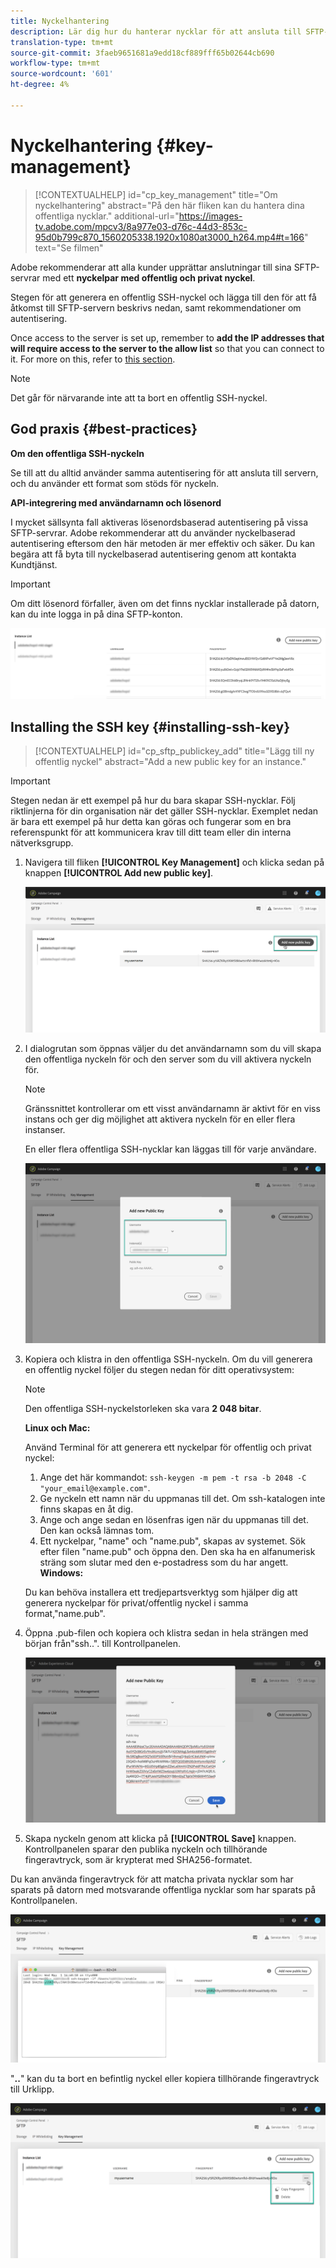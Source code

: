 ```yaml
---
title: Nyckelhantering
description: Lär dig hur du hanterar nycklar för att ansluta till SFTP-servrar
translation-type: tm+mt
source-git-commit: 3faeb9651681a9edd18cf889fff65b02644cb690
workflow-type: tm+mt
source-wordcount: '601'
ht-degree: 4%

---
```



# Nyckelhantering {#key-management}

>[!CONTEXTUALHELP]
>id="cp_key_management"
>title="Om nyckelhantering"
>abstract="På den här fliken kan du hantera dina offentliga nycklar."
>additional-url="https://images-tv.adobe.com/mpcv3/8a977e03-d76c-44d3-853c-95d0b799c870_1560205338.1920x1080at3000_h264.mp4#t=166" text="Se filmen"

Adobe rekommenderar att alla kunder upprättar anslutningar till sina SFTP-servrar med ett **nyckelpar med offentlig och privat nyckel**.

Stegen för att generera en offentlig SSH-nyckel och lägga till den för att få åtkomst till SFTP-servern beskrivs nedan, samt rekommendationer om autentisering.

Once access to the server is set up, remember to **add the IP addresses that will require access to the server to the allow list** so that you can connect to it. For more on this, refer to [this section](../../instances-settings/using/ip-whitelisting-instance-access.md).

>[!NOTE]
>
>Det går för närvarande inte att ta bort en offentlig SSH-nyckel.

## God praxis {#best-practices}

**Om den offentliga SSH-nyckeln**

Se till att du alltid använder samma autentisering för att ansluta till servern, och du använder ett format som stöds för nyckeln.

**API-integrering med användarnamn och lösenord**

I mycket sällsynta fall aktiveras lösenordsbaserad autentisering på vissa SFTP-servrar. Adobe rekommenderar att du använder nyckelbaserad autentisering eftersom den här metoden är mer effektiv och säker. Du kan begära att få byta till nyckelbaserad autentisering genom att kontakta Kundtjänst.

>[!IMPORTANT]
>
>Om ditt lösenord förfaller, även om det finns nycklar installerade på datorn, kan du inte logga in på dina SFTP-konton.

![](assets/control_panel_passwordexpires.png)

## Installing the SSH key {#installing-ssh-key}

>[!CONTEXTUALHELP]
>id="cp_sftp_publickey_add"
>title="Lägg till ny offentlig nyckel"
>abstract="Add a new public key for an instance."

>[!IMPORTANT]
>
>Stegen nedan är ett exempel på hur du bara skapar SSH-nycklar. Följ riktlinjerna för din organisation när det gäller SSH-nycklar. Exemplet nedan är bara ett exempel på hur detta kan göras och fungerar som en bra referenspunkt för att kommunicera krav till ditt team eller din interna nätverksgrupp.

1. Navigera till fliken **[!UICONTROL Key Management]** och klicka sedan på knappen **[!UICONTROL Add new public key]**.

   ![](assets/key0.png)

1. I dialogrutan som öppnas väljer du det användarnamn som du vill skapa den offentliga nyckeln för och den server som du vill aktivera nyckeln för.

   >[!NOTE]
   >
   >Gränssnittet kontrollerar om ett visst användarnamn är aktivt för en viss instans och ger dig möjlighet att aktivera nyckeln för en eller flera instanser.
   >
   >En eller flera offentliga SSH-nycklar kan läggas till för varje användare.

   ![](assets/key1.png)

1. Kopiera och klistra in den offentliga SSH-nyckeln. Om du vill generera en offentlig nyckel följer du stegen nedan för ditt operativsystem:

   >[!NOTE]
   >
   >Den offentliga SSH-nyckelstorleken ska vara **2 048 bitar**.

   **Linux och Mac:**

   Använd Terminal för att generera ett nyckelpar för offentlig och privat nyckel:
   1. Ange det här kommandot: `ssh-keygen -m pem -t rsa -b 2048 -C "your_email@example.com"`.
   1. Ge nyckeln ett namn när du uppmanas till det. Om ssh-katalogen inte finns skapas en åt dig.
   1. Ange och ange sedan en lösenfras igen när du uppmanas till det. Den kan också lämnas tom.
   1. Ett nyckelpar, &quot;name&quot; och &quot;name.pub&quot;, skapas av systemet. Sök efter filen &quot;name.pub&quot; och öppna den. Den ska ha en alfanumerisk sträng som slutar med den e-postadress som du har angett.
   **Windows:**

   Du kan behöva installera ett tredjepartsverktyg som hjälper dig att generera nyckelpar för privat/offentlig nyckel i samma format,&quot;name.pub&quot;.

1. Öppna .pub-filen och kopiera och klistra sedan in hela strängen med början från&quot;ssh..&quot;. till Kontrollpanelen.

   ![](assets/publickey.png)

1. Skapa nyckeln genom att klicka på **[!UICONTROL Save]** knappen. Kontrollpanelen sparar den publika nyckeln och tillhörande fingeravtryck, som är krypterat med SHA256-formatet.

Du kan använda fingeravtryck för att matcha privata nycklar som har sparats på datorn med motsvarande offentliga nycklar som har sparats på Kontrollpanelen.

![](assets/fingerprint_compare.png)

&quot;**..**&quot; kan du ta bort en befintlig nyckel eller kopiera tillhörande fingeravtryck till Urklipp.

![](assets/key_options.png)
